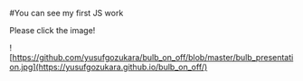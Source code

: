 #You can see my first JS work

Please click the image!

![https://github.com/yusufgozukara/bulb_on_off/blob/master/bulb_presentation.jpg](https://yusufgozukara.github.io/bulb_on_off/)
